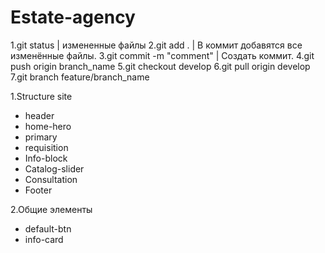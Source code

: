 # Estate-agency

1.git status | измененные файлы
2.git add . | В коммит добавятся все изменённые файлы.
3.git commit -m "comment" | Создать коммит.
4.git push origin branch_name
5.git checkout develop
6.git pull origin develop
7.git branch feature/branch_name

1.Structure site
- header
- home-hero
- primary
- requisition
- Info-block
- Catalog-slider
- Сonsultation
- Footer

2.Общие элементы
- default-btn
- info-card
